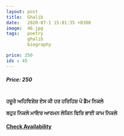 ```yaml
---
layout: post
title:  Ghalib
date:   2020-07-1 15:01:35 +0300
image:  46.jpg
tags:   poetry
        ghalib
        biography

price: 250
ids : 45
---
```



<h5>Price: 250</h5><br>
<strong>
ਹਜ਼ੂਰੋ ਅਹਿਵਿਸ਼ੇਸ਼ ਏਸ ਕੀ ਹਰ ਹਰਿਹਿਸ਼ ਪੇ ਡੈਮ ਨਿਕਲੇ

ਬਹੁਤ ਨਿਕਲੇ ਮਾਇਰ ਆਰਮਨ ਲੇਕਿਨ ਫਿਰਿ ਭਾਈ ਕਾਮ ਨਿਕਲੇ
</strong>
<h4><a class="add-cart cart1" href="{{ site.baseurl }}/books#45"><b>Check Availability</b></a></h4>






<body>
 <script src="{{ site.baseurl }}/js/main.js"></script>
 </body>